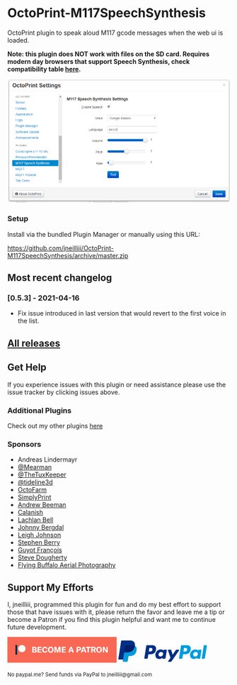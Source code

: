# OctoPrint-M117SpeechSynthesis

OctoPrint plugin to speak aloud M117 gcode messages when the web ui is loaded.

**Note: this plugin does NOT work with files on the SD card. Requires modern day browsers that support Speech Synthesis, check compatibility table [here](https://developer.mozilla.org/en-US/docs/Web/API/SpeechSynthesisUtterance#Browser_compatibility).**

![screenshot](settings.png)


### Setup

Install via the bundled Plugin Manager or manually using this URL:

https://github.com/jneilliii/OctoPrint-M117SpeechSynthesis/archive/master.zip

## Most recent changelog

### [0.5.3] - 2021-04-16

- Fix issue introduced in last version that would revert to the first voice in the list.

## [All releases](https://github.com/jneilliii/OctoPrint-M117SpeechSynthesis/releases)

## Get Help

If you experience issues with this plugin or need assistance please use the issue tracker by clicking issues above.

### Additional Plugins

Check out my other plugins [here](https://plugins.octoprint.org/by_author/#jneilliii)

### Sponsors
- Andreas Lindermayr
- [@Mearman](https://github.com/Mearman)
- [@TheTuxKeeper](https://github.com/thetuxkeeper)
- [@tideline3d](https://github.com/tideline3d/)
- [OctoFarm](https://octofarm.net/)
- [SimplyPrint](https://simplyprint.dk/)
- [Andrew Beeman](https://github.com/Kiendeleo)
- [Calanish](https://github.com/calanish)
- [Lachlan Bell](https://lachy.io/)
- [Johnny Bergdal](https://github.com/bergdahl)
- [Leigh Johnson](https://github.com/leigh-johnson)
- [Stephen Berry](https://github.com/berrystephenw)
- [Guyot François](https://github.com/iFrostizz)
- [Steve Dougherty](https://github.com/Thynix)
- [Flying Buffalo Aerial Photography](http://flyingbuffalo.info/)
## Support My Efforts
I, jneilliii, programmed this plugin for fun and do my best effort to support those that have issues with it, please return the favor and leave me a tip or become a Patron if you find this plugin helpful and want me to continue future development.

[![Patreon](patreon-with-text-new.png)](https://www.patreon.com/jneilliii) [![paypal](paypal-with-text.png)](https://paypal.me/jneilliii)

<small>No paypal.me? Send funds via PayPal to jneilliii&#64;gmail&#46;com</small>

[0.5.0]: https://github.com/jneilliii/OctoPrint-M117SpeechSynthesis/tree/0.5.0
[0.4.0]: https://github.com/jneilliii/OctoPrint-M117SpeechSynthesis/tree/0.4.0
[0.3.0]: https://github.com/jneilliii/OctoPrint-M117SpeechSynthesis/tree/0.3.0
[0.2.0]: https://github.com/jneilliii/OctoPrint-M117SpeechSynthesis/tree/0.2.0
[0.1.0]: https://github.com/jneilliii/OctoPrint-M117SpeechSynthesis/tree/0.1.0

